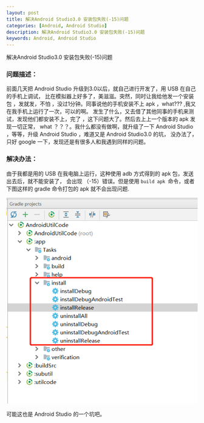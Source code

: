 ```yaml
---
layout: post
title: 解决Android Studio3.0 安装包失败(-15)问题
categories: [Android, Android Studio]
description: 解决Android Studio3.0 安装包失败(-15)问题
keywords: Android, Android Studio
---
```


解决Android Studio3.0 安装包失败(-15)问题

### 问题描述：
前面几天把 Android Studio  升级到3.0以后，就自己进行开发了，用 USB 在自己的手机上调试， 比在模拟器上好多了，美滋滋。突然，同时让我给他发一个安装包 ，发就发，不怕 ，没过1分钟。同事说他的手机安装不上 apk  ，what??? ,我又在我手机上运行了一次，可以的啊。 发生了什么，又去借了其他同事的手机来测试，发现他们都安装不上，完了 ，这下问题大了。然后去上上一个版本的 apk 发现一切正常， what ？？？。我什么都没有做啊，就升级了一下 Android Studio ，等等，升级 Android Studio ，难道又是 Android Studio3.0  的坑，
没办法了，只好 google 一下，发现还是有很多人和我遇到同样的问题。

### 解决办法：
由于我都是用的 USB 在我电脑上运行，这种使用 adb 方式得到的 apk 包，发送出去后，就不能安装了， 会出现 （-15）错误。但是使用 `build apk `命令，或者 下图这样的 gradle 命令打包的 apk 就不会出现问题. 

![](/images/posts/android/2018-01-17-01.png)

可能这也是 Android Studio 的一个坑吧。


